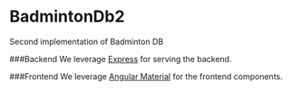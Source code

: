 # BadmintonDb2
Second implementation of Badminton DB


###Backend
We leverage [Express](https://www.npmjs.com/package/express) for serving the backend.

###Frontend
We leverage [Angular Material](https://material.angular.io/components/categories) for the frontend components.
